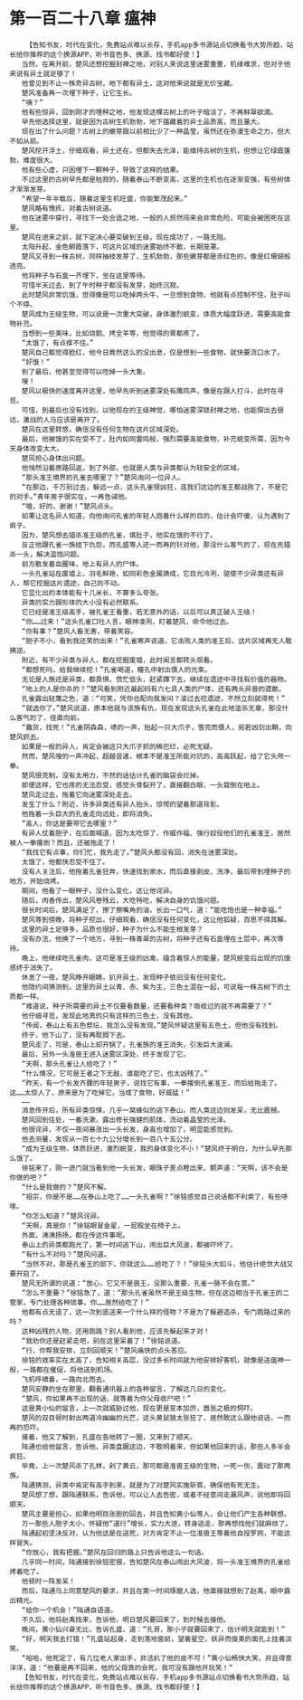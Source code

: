 # 第一百二十八章 瘟神
        【告知书友，时代在变化，免费站点难以长存，手机app多书源站点切换看书大势所趋，站长给你推荐的这个换源APP，听书音色多、换源、找书都好使！】
       当然，在离开前，楚风还想挖掘封禅之地，对别人来说这里迷雾重重，机缘难求，但对于他来说有异土就足够了！
       他曾见到不止一株奇异古树，地下都有异土，这对他来说就是无价宝藏。
       楚风准备再一次埋下种子，让它生长。
       “咦？”
       他有些惊异，回到刚才的埋种之地，他发现这棵古树上的叶子暗淡了，不再鲜翠欲滴。
       早先他选择这里，就是因为古树生机勃勃，地下蕴藏着的异土品质高，而且量大。
       现在出了什么问题？古树上的嫩芽跟以前相比少了一种晶莹，虽然还在弥漫生命之力，但大不如从前。
       楚风挖开浮土，仔细观看，异土还在，但都失去光泽，能维持古树的生机，但想让它绿霞蓬勃，难度很大。
       他有些心虚，只因埋下一颗种子，导致了这样的结果。
       不过这里的古树早先都是枯寂的，随着泰山不断变高，这里的生机也在逐渐变强，有些树体才渐渐发芽。
       “希望一年半载后，随着这里生机旺盛，你能繁茂起来。”
       楚风略有愧疚，对着古树说道。
       他在迷雾中穿行，寻找下一处合适之地，一般的人贸然闯来会非常危险，可能会被困死在这里。
       楚风在进来之前，就下定决心要突破到王级，现在成功了，一路无阻。
       太阳升起，金色朝霞落下，可这片区域的迷雾始终不散，长期笼罩。
       楚风又寻到一株古树，同样抽枝发芽了，生机勃勃，那些嫩芽都是赤红色的，像是红珊瑚般透亮。
       他将种子与石盒一齐埋下，坐在这里等待。
       可惜半天过去，到了午时种子都没有发芽，始终沉寂。
       此时楚风非常饥饿，觉得像是可以吃掉两头牛，一旦想到食物，他就有点控制不住，肚子叫个不停。
       楚风成为王级生物，可以说是一次重大突破，身体激烈蜕变，体质大幅度跃进，需要高能食物补充。
       当想到一些美味，比如烧鹅、烤全羊等，他觉得的胃都疼了。
       “太饿了，有点撑不住。”
       楚风自己都觉得脸红，他今日竟然这么的没出息，仅是想到一些食物，就快要流口水了。
       “好饿！”
       到了最后，他甚至觉得可以吃掉一头大象。
       嗖！
       楚风以极快的速度离开这里，他早先听到迷雾深处有鹰鸣声，像是在跟人打斗，此时在寻觅。
       可惜，到最后也没有找到，以他现在的王级神觉，哪怕迷雾深锁封禅之地，也能探出去很远，激战的人马应该是离开了。
       楚风在这里转悠，确信没有任何生物在这片区域深处。
       最后，他被饿的实在受不了，肚内如同雷鸣般，强烈需要高能食物，补充蜕变所需，因为今天身体改变太大。
       楚风担心身体出问题。
       他悄然沿着原路回返，到了外部，也就是人类与异类都认为较安全的区域。
       “那头准王境界的孔雀去哪里了？”楚风询问一位异人。
       “在那边，千万别过去，躲远一点，这头孔雀很凶狂，连我们这边的准王都战败了，不是它的对手。”青年男子很实在，一再告诫他。
       “哦，好的，谢谢！”楚风点头。
       如果让这名异人知道，向他询问孔雀的年轻人抱着什么样的目的，估计会吓傻，认为遇到了疯子。
       因为，楚风想去猎杀准王级的孔雀，填肚子，他实在饿的不行了。
       反正他跟孔雀一族结下仇怨，而孔盛等人还一而再的针对他，那没什么客气的了，现在先猎杀一头，解决温饱问题。
       前方散发着血腥味，地上有异人的尸体。
       一头孔雀站在废墟上，羽毛鲜艳，如同彩色金属铸成，它目光冷冽，驱使不少异类还有异人，帮它挖掘这片遗迹，自己则不动。
       它显化出的本体能有十几米长，不算多么夸张。
       异类的实力跟形体的大小没有必然联系。
       它已经是准王级高手，被孔雀王看重，若无意外的话，以后可以真正破入王级！
       “你……过来！”这头孔雀口吐人言，眼神凌冽，盯着楚风，命令他过去。
       “你有事？”楚风人畜无害，带着笑容。
       “胆子不小，看到我还笑的出来！”孔雀寒声说道，它击败人类的准王后，这片区域再无人敢拂逆。
       附近，有不少异类与异人，都在挖掘废墟，此时闻言都转头观看。
       “都想死吗，给我继续挖！”孔雀喝道，瞳孔中射出慑人的光束。
       无论是人族还是异类，都畏惧，慌忙低头，赶紧蹲下去，继续在遗迹中寻找有价值的器物。
       “地上的人是你杀的？”楚风看到附近最起码有六七具人类的尸体，还有两头异兽的遗骸。
       孔雀露出轻蔑之色，道：“可笑，凭你也配向我发问？滚过去挖遗迹，不然立刻就得死！”
       “就选你了。”楚风说道，原本他就与该族有仇，现在发现这头孔雀在此地滥杀无辜，那没什么客气的了，径直向前。
       “蠢货，找死！”孔雀阴森森，哧的一声，抬起一只大爪子，雪亮而慑人，宛若凶剑出鞘，向楚风抓去。
       如果是一般的异人，肯定会被这只大爪子抓的稀巴烂，必死无疑。
       然而，楚风嗖的一声冲起，超越音速，根本不是准王所能对抗的，高高跃起，给了它头颅一拳。
       楚风很克制，没有太用力，不然的话估计孔雀的脑袋会烂掉。
       即便这样，它也疼的无法忍受，感觉头骨裂开了，直接翻白眼，一头栽倒在地上。
       楚风走过去，拖着它向迷雾深处走去。
       发生了什么？附近，许多异类还有异人抬头，惊愕的望着那道背影。
       他拖着一头巨大的孔雀走向远处，即将消失。
       “高人，你这是要带它去哪里？”
       有异人仗着胆子，在后面喊道，因为太吃惊了，作威作福、强行奴役他们的孔雀准王，居然被人一拳撂倒？而且，还被拖走了！
       “我找它有点事，你们忙，我先走了。”楚风头都没有回，消失在迷雾深处。
       太饿了，他都快忍受不住了。
       没有人关注后，他拖着孔雀狂奔，快速找到泉水，而后直接剥皮、洗净，最后带到埋种子的地方，开始烧烤。
       期间，他看了一眼种子，没什么变化，这让他诧异。
       随后，肉香传出，楚风风卷残云，大吃特吃，解决自身的饥饿问题。
       很长时间后，楚风满足了，擦了擦嘴角的油，长出一口气，道：“能吃饱也是一种幸福。”
       楚风等到傍晚，将种子挖出，仔细观看，确信没有任何变化，这让他狐疑，百思不得其解。
       这里的异土足够多，品质也很好，种子为什么不能生根发芽？
       没有办法，他换了一个地方，寻到一株青翠的古树，将种子还有石盒埋在土层中，再次等待。
       晚上，他继续吃孔雀肉，这可是准王级的凶禽，蕴含着惊人的能量，楚风蜕变后出现的饥饿感终于消失了。
       休息了一夜，楚风睁开眼睛，扒开异土，发现种子依旧没有任何变化。
       他隐约间猜测到，这里的异土以青、赤、紫为主，三色土混在一起，可说每一株古树下的土质都一样。
       “难道说，种子所需要的异土不仅要看数量，还要看种类？吸收过的就不再需要了？”
       他仔细寻觅，发现此地真的只有这样的三色土，没有其他。
       “传闻，泰山上有五色祭坛，我怎么没有发现。”楚风怀疑这里有五色土，但他没有找到。
       终于，他下山了，没有再耽搁下去。
       楚风走了，可是，泰山上却开锅了，孔雀族的准王消失，引发巨大波澜。
       最后，另外一头准兽王进入迷雾区深处，终于发现了它。
       “天啊，那头孔雀让人给吃了！”
       “什么情况，它可是王者之下无敌，谁能吃了它，也太凶残了。”
       “昨天，有一个长发齐腰的年轻男子，说找它有事，一拳撂倒孔雀准王，而后给拖走了。这……太惊人了，原来是为了吃掉它，当成了食物，好威猛！”
       ……
       消息传开后，所有异类惊悚，几乎一窝蜂似的逃下泰山，而人类这边则发呆，无比震撼。
       楚风回到住处，一番洗漱，露出修长强健的肌体，流动着晶莹的光泽。
       他很诧异，不仅一夜间暴涨出一头长发，身高也增加了，明显能感觉到。
       他去测量，发现从一百七十九公分增长到一百八十五公分。
       “成为王级生物，体质跃进，激烈蜕变，我的身体变化不小！”楚风终于明白，为什么早先那么饿了。
       徐铭来了，刚一进门就当看到他一头长发，眼珠子差点瞪出来，颤声道：“天啊，该不会是你做的吧？”
       “什么是我做的？”楚风不解。
       “祖宗，你是不是……在泰山上吃了……一头孔雀啊？”徐铭感觉自己说话都不利索了，有些哆嗦。
       “你怎么知道？”楚风诧异。
       “天啊，真是你！”徐铭眼冒金星，一屁股坐在椅子上。
       外面，沸沸扬扬，都在传这件事呢。
       泰山上的异类都跑光了，第一时间逃下山，闹出巨大风波，都被吓坏了。
       “有什么不对吗？”楚风问道。
       “当然不对，那是孔雀王的部下，你就这么……给吃了？！”徐铭头大如斗，他估计绝世大战又要开启了。
       楚风无所谓的说道：“放心，它又不是兽王，没那么重要，孔雀一脉不会在意。”
       “怎么不重要？”徐铭急了，道：“那头孔雀虽然不是王级生物，但在这边相当于孔雀王的二管家，专门处理各种琐事，你……居然给吃了！”
       他都有点无语了，这一次到底送来一个什么样的怪物？不是为了躲避追杀，专门跑路过来的吗？
       这种凶残的人物，还用跑路？别人看到他，应该先躲起来才对！
       “我劝你还是赶紧走吧，别在这里呆着了！”徐铭说道。
       “行，你帮我安排，立刻回顺天！”楚风痛快的点头答应。
       徐铭的效率实在太高了，告知相关高层，没过多长时间就为他安排好客机，就像是送瘟神一般，一路都在催促，将他送到机场。
       飞机呼啸着，一路向北而去。
       楚风安静的坐在那里，翻看通讯器上的各种留言，了解这几日的变化。
       “楚风，你如果再不出现的话，就等着为你父母收尸吧！”
       这是黄小仙的留言，上一次就威胁过他，现在更是变本加厉，嚣张之极的恫吓。
       楚风的双目顿时射出两道冷幽幽的光芒，这头黄鼠狼太张狂了，居然敢这么跟他说话，一而再的恐吓。
       接着，他又了解到，孔盛在各地转了一圈，又来到了顺天。
       陆通也给他留言，告诉他，异类盘踞这边，不敢明着来，但如果他回来的话，那些人多半会疯狂。
       毕竟，上一次楚风杀了孔林，剁了黄云，那可都是准兽王级的生物，一死一伤，震动了那两族。
       陆通猜测，异类中肯定有高手到来，就是为了对楚风实施斩首，确保他有死无生。
       楚风想了想，跟陆通联系，告诉他，可以让人去告密，或者不经意间走漏风声，说他即将回顺天。
       楚风主要是担心，如果他明目张胆的回去，并且告知黄小仙等人，会让他们产生各种联想。
       万一那些人胆子太小，怀疑他“道行”增长，实力大进，转身逃走，那再想找他们就麻烦了。
       陆通起初坚决反对，认为他这是在送死，对方肯定不止一位准兽王等着他自投罗网，不能这样冒失。
       “你放心，我有把握。”楚风在回归的路上只告诉他这么一句话。
       几乎同一时间，陆通接到徐铭密报，告知楚风在泰山闹出大风波，将一头准王境界的孔雀给烤着吃了。
       他顿时一阵发呆！
       而后，陆通马上同意楚风的要求，并且在第一时间琢磨人选，他直接就想到了赵禹，眼中露出精光。
       “给你一个机会！”陆通自语道。
       不久后，他将赵禹找来，告诉他，明日楚风要回来了，到时候去接他。
       晚间，黄小仙兴奋无比，告诉孔盛，道：“孔哥，那小子就要回来了，估计明天就能到！”
       “好，明天我去打猎！”孔盛站起身，走到落地窗前，望着星空，妖异而俊美的面孔上挂着淡笑。
       “哈哈，他死定了，有几位老人家出手，非活扒了他的皮不可！”黄小仙畅快大笑，并且得意洋洋，道：“他要是再不回来，他的父母真的会死，我可没有跟他开玩笑！”
       【告知书友，时代在变化，免费站点难以长存，手机app多书源站点切换看书大势所趋，站长给你推荐的这个换源APP，听书音色多、换源、找书都好使！】